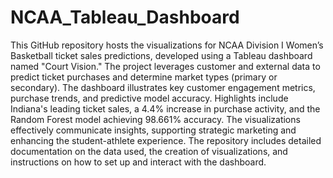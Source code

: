 # NCAA_Tableau_Dashboard

This GitHub repository hosts the visualizations for NCAA Division I Women’s Basketball ticket sales predictions, developed using a Tableau dashboard named "Court Vision." The project leverages customer and external data to predict ticket purchases and determine market types (primary or secondary). The dashboard illustrates key customer engagement metrics, purchase trends, and predictive model accuracy. Highlights include Indiana's leading ticket sales, a 4.4% increase in purchase activity, and the Random Forest model achieving 98.661% accuracy. The visualizations effectively communicate insights, supporting strategic marketing and enhancing the student-athlete experience. The repository includes detailed documentation on the data used, the creation of visualizations, and instructions on how to set up and interact with the dashboard.

